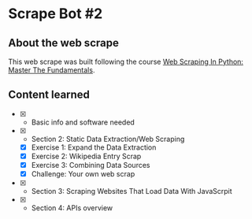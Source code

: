 # Scrape Bot #2

## About the web scrape

This web scrape was built following the course [Web Scraping In Python: Master The Fundamentals](https://www.udemy.com/course/introduction-to-data-exractionweb-scraping-in-python/). 

## Content learned

  - [X] - Basic info and software needed
  - [X] - Section 2: Static Data Extraction/Web Scraping
    - [X] Exercise 1: Expand the Data Extraction 
    - [X] Exercise 2: Wikipedia Entry Scrap
    - [X] Exercise 3: Combining Data Sources
    - [X] Challenge: Your own web scrap 
  - [X] - Section 3: Scraping Websites That Load Data With JavaScrpit
  - [X] - Section 4: APIs overview
